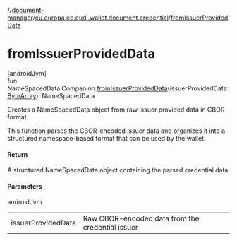 //[document-manager](../../index.md)/[eu.europa.ec.eudi.wallet.document.credential](index.md)/[fromIssuerProvidedData](from-issuer-provided-data.md)

# fromIssuerProvidedData

[androidJvm]\
fun NameSpacedData.Companion.[fromIssuerProvidedData](from-issuer-provided-data.md)(issuerProvidedData: [ByteArray](https://kotlinlang.org/api/latest/jvm/stdlib/kotlin-stdlib/kotlin/-byte-array/index.html)): NameSpacedData

Creates a NameSpacedData object from raw issuer provided data in CBOR format.

This function parses the CBOR-encoded issuer data and organizes it into a structured namespace-based format that can be used by the wallet.

#### Return

A structured NameSpacedData object containing the parsed credential data

#### Parameters

androidJvm

| | |
|---|---|
| issuerProvidedData | Raw CBOR-encoded data from the credential issuer |
